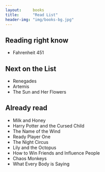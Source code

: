 ```yaml
---
layout:     books
title:      "Read List"
header-img: "img/books-bg.jpg"
---
```


## Reading right know
* Fahrenheit 451

## Next on the List
* Renegades
* Artemis
* The Sun and Her Flowers

## Already read
* Milk and Honey
* Harry Potter and the Cursed Child
* The Name of the Wind
* Ready Player One
* The Night Circus
* Lily and the Octopus
* How to Win Friends and Influence People
* Chaos Monkeys
* What Every Body is Saying
